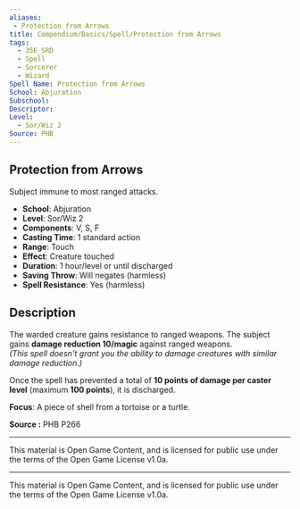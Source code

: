 ```yaml
---
aliases:
 - Protection from Arrows
title: Compendium/Basics/Spell/Protection from Arrows
tags:  
  - 35E_SRD  
  - Spell  
  - Sorcerer  
  - Wizard  
Spell Name: Protection from Arrows
School: Abjuration  
Subschool:  
Descriptor:  
Level:  
  - Sor/Wiz 2  
Source: PHB
---
```


## Protection from Arrows

Subject immune to most ranged attacks.

- **School**: Abjuration  
- **Level**: Sor/Wiz 2  
- **Components**: V, S, F  
- **Casting Time**: 1 standard action  
- **Range**: Touch  
- **Effect**: Creature touched  
- **Duration**: 1 hour/level or until discharged  
- **Saving Throw**: Will negates (harmless)  
- **Spell Resistance**: Yes (harmless)  

## Description

The warded creature gains resistance to ranged weapons. The subject gains **damage reduction 10/magic** against ranged weapons.  
*(This spell doesn't grant you the ability to damage creatures with similar damage reduction.)*

Once the spell has prevented a total of **10 points of damage per caster level** (maximum **100 points**), it is discharged.

**Focus**: A piece of shell from a tortoise or a turtle.

**Source :** PHB P266

---

This material is Open Game Content, and is licensed for public use under  
the terms of the Open Game License v1.0a.

---

This material is Open Game Content, and is licensed for public use under the terms of the Open Game License v1.0a.
